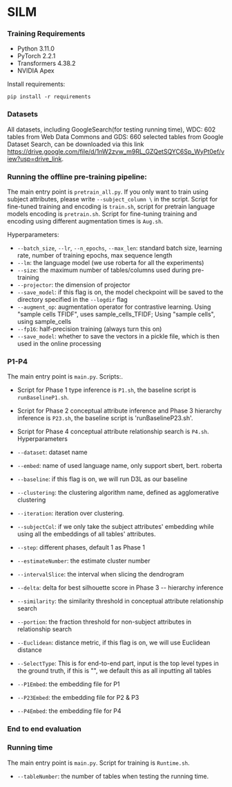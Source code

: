# SILM


### Training Requirements

* Python 3.11.0
* PyTorch 2.2.1
* Transformers 4.38.2
* NVIDIA Apex

Install requirements:
```
pip install -r requirements
```

### Datasets
All datasets, including GoogleSearch(for testing running time), WDC: 602 tables from Web Data Commons
and GDS: 660 selected tables from Google Dataset Search, can be downloaded via this link
https://drive.google.com/file/d/1nW2zvw_m9RL_GZQetSQYC6Sp_WyPt0ef/view?usp=drive_link.

### Running the offline pre-training pipeline:


The main entry point is `pretrain_all.py`.
If you only want to train using subject attributes, please write `--subject_column \` in the script.
Script for fine-tuned training and encoding is `train.sh`, script for pretrain language models encoding
is `pretrain.sh`.
Script for fine-tuning training and encoding using different augmentation times is `Aug.sh`.


Hyperparameters:

* `--batch_size`, `--lr`, `--n_epochs`, `--max_len`: standard batch size, learning rate, number of training epochs, max sequence length
* `--lm`: the language model (we use roberta for all the experiments)
* `--size`: the maximum number of tables/columns used during pre-training
* `--projector`: the dimension of projector
* `--save_model`: if this flag is on, the model checkpoint will be saved to the directory specified in the `--logdir` flag
* `--augment_op`: augmentation operator for contrastive learning. Using "sample cells TFIDF", uses sample_cells_TFIDF; Using "sample cells", using sample_cells
* `--fp16`: half-precision training (always turn this on)
* `--save_model`: whether to save the vectors in a pickle file, which is then used in the online processing


### P1-P4

The main entry point is  `main.py`.   Scripts:.
* Script for Phase 1 type inference is `P1.sh`, the baseline script is `runBaselineP1.sh`.
* Script for Phase 2 conceptual attribute inference and Phase 3 hierarchy inference is `P23.sh`, 
the baseline script is 'runBaselineP23.sh'.
* Script for Phase 4 conceptual attribute relationship search is `P4.sh`.
Hyperparameters
* `--dataset`: dataset name 
* `--embed`: name of used language name, only support sbert, bert. roberta
* `--baseline`: if this flag is on, we will run D3L as our baseline
* `--clustering`: the clustering algorithm name, defined as agglomerative clustering

* `--iteration`: iteration over clustering.
* `--subjectCol`: if we only take the subject attributes' embedding while using all the embeddings of all tables' attributes.

* `--step`: different phases, default 1 as Phase 1
* `--estimateNumber`: the estimate cluster number

* `--intervalSlice`: the interval when slicing the dendrogram
* `--delta`: delta for best silhouette score in Phase 3 -- hierarchy inference

* `--similarity`: the similarity threshold in conceptual attribute relationship search
* `--portion`: the fraction threshold for non-subject attributes in relationship search
* `--Euclidean`: distance metric, if this flag is on, we will use Euclidean distance


* `--SelectType`: This is for end-to-end part, input is the top level types in the ground truth, if this is "", we default
this as all inputting all tables
* `--P1Embed`: the embedding file for P1 
* `--P23Embed`: the embedding file for P2 & P3 
* `--P4Embed`: the embedding file for P4


### End to end evaluation


### Running time
The main entry point is `main.py`. Script for training is `Runtime.sh`.
* `--tableNumber`: the number of tables when testing the running time.